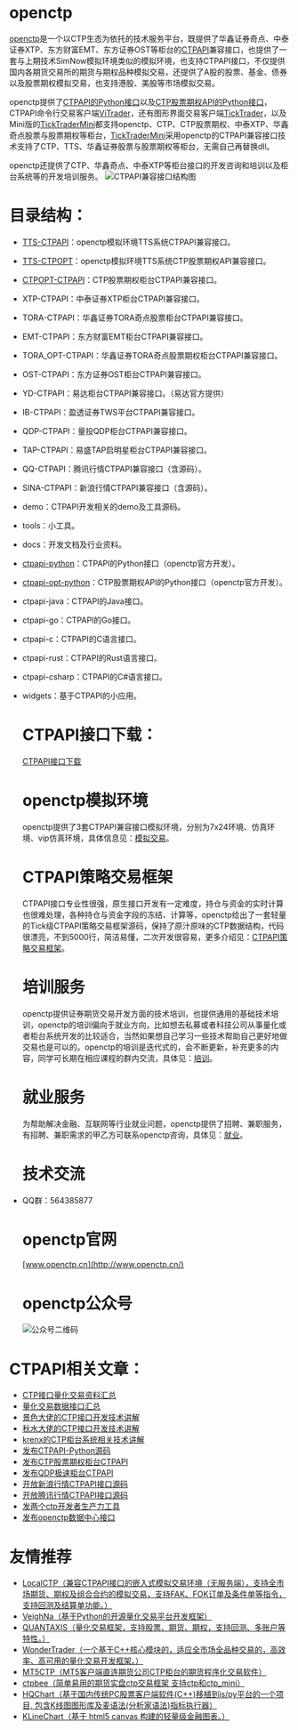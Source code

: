 # **openctp**

[openctp](http://www.openctp.cn)是一个以CTP生态为依托的技术服务平台，既提供了华鑫证券奇点、中泰证券XTP、东方财富EMT、东方证券OST等柜台的[CTPAPI](http://openctp.cn/CTPAPI.html)兼容接口，也提供了一套与上期技术SimNow模拟环境类似的模拟环境，也支持CTPAPI接口，不仅提供国内各期货交易所的期货与期权品种模拟交易，还提供了A股的股票、基金、债券以及股票期权模拟交易，也支持港股、美股等市场模拟交易。

openctp提供了[CTPAPI的Python接口](https://github.com/openctp/openctp-ctp-python)以及[CTP股票期权API的Python接口](https://github.com/openctp/openctp-ctpopt-python)，CTPAPI命令行交易客户端[ViTrader](https://github.com/openctp/openctp/tree/master/widgets/ViTrader)，还有图形界面交易客户端[TickTrader](http://www.openctp.cn/TickTrader.html)，以及Mini版的[TickTraderMini](http://www.openctp.cn/TickTrader.html)都支持openctp、CTP、CTP股票期权、中泰XTP、华鑫奇点股票与股票期权等柜台，[TickTraderMini](http://www.openctp.cn/TickTrader.html)采用openctp的CTPAPI兼容接口技术支持了CTP、TTS、华鑫证券股票与股票期权等柜台，无需自己再替换dll。

openctp还提供了CTP、华鑫奇点、中泰XTP等柜台接口的开发咨询和培训以及柜台系统等的开发培训服务。
![CTPAPI兼容接口结构图](https://github.com/user-attachments/assets/5974ae64-ae18-4f2a-b459-d5f73243037a)

# 目录结构：

- [TTS-CTPAPI](https://github.com/openctp/openctp/tree/master/TTS-CTPAPI)：openctp模拟环境TTS系统CTPAPI兼容接口。
- [TTS-CTPOPT](https://github.com/openctp/openctp/tree/master/TTS-CTPOPT)：openctp模拟环境TTS系统CTP股票期权API兼容接口。
- [CTPOPT-CTPAPI](https://github.com/openctp/openctp/tree/master/CTPOPT-CTPAPI)：CTP股票期权柜台CTPAPI兼容接口。
- XTP-CTPAPI：中泰证券XTP柜台CTPAPI兼容接口。
- TORA-CTPAPI：华鑫证券TORA奇点股票柜台CTPAPI兼容接口。
- EMT-CTPAPI：东方财富EMT柜台CTPAPI兼容接口。
- TORA_OPT-CTPAPI：华鑫证券TORA奇点股票期权柜台CTPAPI兼容接口。
- OST-CTPAPI：东方证券OST柜台CTPAPI兼容接口。
- YD-CTPAPI：易达柜台CTPAPI兼容接口。（易达官方提供）
- IB-CTPAPI：盈透证券TWS平台CTPAPI兼容接口。
- QDP-CTPAPI：量投QDP柜台CTPAPI兼容接口。
- TAP-CTPAPI：易盛TAP启明星柜台CTPAPI兼容接口。
- QQ-CTPAPI：腾讯行情CTPAPI兼容接口（含源码）。
- SINA-CTPAPI：新浪行情CTPAPI兼容接口（含源码）。
- demo：CTPAPI开发相关的demo及工具源码。
- tools：小工具。
- docs：开发文档及行业资料。
- [ctpapi-python](https://github.com/openctp/openctp-ctp-python)：CTPAPI的Python接口（openctp官方开发）。
- [ctpapi-opt-python](https://github.com/openctp/openctp-ctpopt-python)：CTP股票期权API的Python接口（openctp官方开发）。
- ctpapi-java：CTPAPI的Java接口。
- ctpapi-go：CTPAPI的Go接口。
- ctpapi-c：CTPAPI的C语言接口。
- ctpapi-rust：CTPAPI的Rust语言接口。
- ctpapi-csharp：CTPAPI的C#语言接口。
- widgets：基于CTPAPI的小应用。 
  
  # CTPAPI接口下载：
  
  [CTPAPI接口下载](http://www.openctp.cn/CTPAPI.html)
  
  # openctp模拟环境
  
  openctp提供了3套CTPAPI兼容接口模拟环境，分别为7x24环境、仿真环境、vip仿真环境，具体信息见：[模拟交易](http://openctp.cn/Trading.html)。
  
  # CTPAPI策略交易框架
  
  CTPAPI接口专业性很强，原生接口开发有一定难度，持仓与资金的实时计算也很难处理，各种持仓与资金字段的冻结、计算等，openctp给出了一套轻量的Tick级CTPAPI策略交易框架源码，保持了原汁原味的CTP数据结构，代码很漂亮，不到5000行，简洁易懂，二次开发很容易，更多介绍见：[CTPAPI策略交易框架](http://openctp.cn/TTF.html)。
  
  # 培训服务
  
  openctp提供证券期货交易开发方面的技术培训，也提供通用的基础技术培训，openctp的培训偏向于就业方向，比如想去私募或者科技公司从事量化或者柜台系统开发的比较适合，当然如果想自己学习一些技术帮助自己更好地做交易也是可以的。openctp的培训是迭代式的，会不断更新，补充更多的内容，同学可长期在相应课程的群内交流，具体见：[培训](http://openctp.cn/Learning.html)。
  
  # 就业服务
  
  为帮助解决金融、互联网等行业就业问题，openctp提供了招聘、兼职服务，有招聘、兼职需求的甲乙方可联系openctp咨询，具体见：[就业](http://openctp.cn/Jobs.html)。
  
  # 技术交流
- QQ群：564385877
  
  # openctp官网
  
  [www.openctp.cn](http://www.openctp.cn/)
  
  # openctp公众号
  
  ![公众号二维码](https://github.com/user-attachments/assets/14b3b875-acf9-4d27-940b-459401cc3401)

# CTPAPI相关文章：

- [CTP接口量化交易资料汇总](https://zhuanlan.zhihu.com/p/607325008)
- [量化交易数据接口汇总](https://zhuanlan.zhihu.com/p/681814762)
- [景色大佬的CTP接口开发技术讲解](https://www.zhihu.com/column/QuantRoad2019)
- [秋水大佬的CTP接口开发技术讲解](https://link.zhihu.com/?target=https%3A//mp.weixin.qq.com/mp/appmsgalbum%3F__biz%3DMzAxOTQ2ODA3OA%3D%3D%26action%3Dgetalbum%26album_id%3D1501810151681523713%26scene%3D173%26from_msgid%3D2247483738%26from_itemidx%3D1%26count%3D3%26nolastread%3D1%23wechat_redirect)
- [krenx的CTP柜台系统相关技术讲解](https://www.zhihu.com/column/c_1356686503654109184)
- [发布CTPAPI-Python源码](https://zhuanlan.zhihu.com/p/12295276223)
- [发布CTP股票期权柜台CTPAPI](https://zhuanlan.zhihu.com/p/709700501)
- [发布QDP极速柜台CTPAPI](https://zhuanlan.zhihu.com/p/709307501)
- [开放新浪行情CTPAPI接口源码](https://zhuanlan.zhihu.com/p/585724196)
- [开放腾讯行情CTPAPI接口源码](https://zhuanlan.zhihu.com/p/583796057)
- [发两个ctp开发者生产力工具](https://zhuanlan.zhihu.com/p/695782688)
- [发布openctp数据中心接口](https://zhuanlan.zhihu.com/p/1899531333975375926)

# 友情推荐

- [LocalCTP（兼容CTPAPI接口的嵌入式模拟交易环境（无服务端），支持全市场期货、期权及组合合约的模拟交易，支持FAK、FOK订单及条件单等指令，支持回测及结算单功能。）](https://github.com/dearleeyoung/LocalCTP)
- [VeighNa（基于Python的开源量化交易平台开发框架）](https://github.com/vnpy/vnpy)
- [QUANTAXIS（量化交易框架，支持股票、期货、期权，支持回测、多账户等特性。）](https://github.com/yutiansut/QUANTAXIS)
- [WonderTrader（一个基于C++核心模块的，适应全市场全品种交易的，高效率、高可用的量化交易开发框架。）](https://github.com/wondertrader/wondertrader)
- [MT5CTP（MT5客户端直连期货公司CTP柜台的期货程序化交易软件）](https://gitee.com/mt5ctp/MT5CTP)
- [ctpbee（简单易用的期货实盘ctp交易框架 支持ctp和ctp_mini）](https://github.com/ctpbee/ctpbee)
- [HQChart（基于国内传统PC股票客户端软件(C++)移植到js/py平台的一个项目, 包含K线图图形库及麦语法(分析家语法)指标执行器）](https://github.com/jones2000/HQChart)
- [KLineChart（基于 html5 canvas 构建的轻量级金融图表。）](https://github.com/klinecharts/KLineChart)
